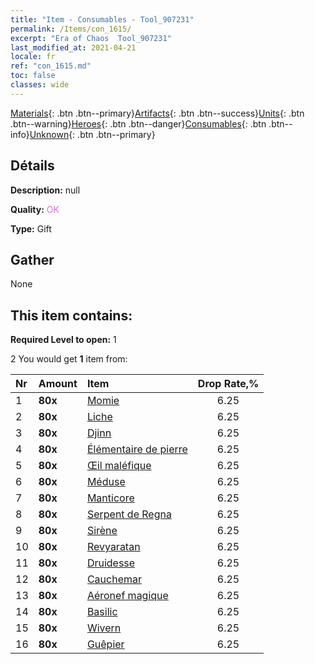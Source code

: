 ```yaml
---
title: "Item - Consumables - Tool_907231"
permalink: /Items/con_1615/
excerpt: "Era of Chaos  Tool_907231"
last_modified_at: 2021-04-21
locale: fr
ref: "con_1615.md"
toc: false
classes: wide
---
```

 [Materials](/fr/Items/){: .btn .btn--primary}[Artifacts](/fr/Items/Artifacts/){: .btn .btn--success}[Units](/fr/Items/Units/){: .btn .btn--warning}[Heroes](/fr/Items/Heroes/){: .btn .btn--danger}[Consumables](/fr/Items/Consumables/){: .btn .btn--info}[Unknown](/fr/Items/Unknown/){: .btn .btn--primary}

## Détails
 **Description:** null

 **Quality:** <span style="color: #DA70D6">OK</span>

 **Type:** Gift

## Gather

  None

## This item contains:

 **Required Level to open:** 1

 2 You would get **1** item  from:

  | Nr | Amount |     Item    | Drop Rate,% |
  |:---|:-------|:------------|:---------:|
  | 1 |  **80x** | [Momie](/fr/Items/unt_215/) | 6.25 | 
  | 2 |  **80x** | [Liche](/fr/Items/unt_212/) | 6.25 | 
  | 3 |  **80x** | [Djinn](/fr/Items/unt_239/) | 6.25 | 
  | 4 |  **80x** | [Élémentaire de pierre](/fr/Items/unt_266/) | 6.25 | 
  | 5 |  **80x** | [Œil maléfique](/fr/Items/unt_246/) | 6.25 | 
  | 6 |  **80x** | [Méduse](/fr/Items/unt_247/) | 6.25 | 
  | 7 |  **80x** | [Manticore](/fr/Items/unt_249/) | 6.25 | 
  | 8 |  **80x** | [Serpent de Regna](/fr/Items/unt_276/) | 6.25 | 
  | 9 |  **80x** | [Sirène](/fr/Items/unt_277/) | 6.25 | 
  | 10 |  **80x** | [Revyaratan](/fr/Items/unt_280/) | 6.25 | 
  | 11 |  **80x** | [Druidesse](/fr/Items/unt_206/) | 6.25 | 
  | 12 |  **80x** | [Cauchemar](/fr/Items/unt_233/) | 6.25 | 
  | 13 |  **80x** | [Aéronef magique](/fr/Items/unt_242/) | 6.25 | 
  | 14 |  **80x** | [Basilic](/fr/Items/unt_256/) | 6.25 | 
  | 15 |  **80x** | [Wivern](/fr/Items/unt_258/) | 6.25 | 
  | 16 |  **80x** | [Guêpier](/fr/Items/unt_260/) | 6.25 | 

